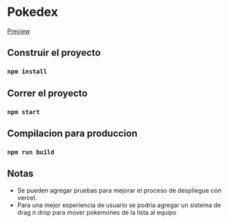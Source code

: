# Pokedex

[Preview](https://react-pokedex-murex.vercel.app/)

## Construir el proyecto

### `npm install`

## Correr el proyecto

### `npm start`

## Compilacion para produccion

### `npm run build`

## Notas

- Se pueden agregar pruebas para mejorar el proceso de despliegue con vercel.
- Para una mejor experiencia de usuario se podria agregar un sistema de drag n drop para mover pokemones de la lista al equipo
